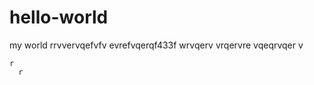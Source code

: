 # hello-world
my world
rrvvervqefvfv
evrefvqerqf433f
wrvqerv
  vrqervre
  vqeqrvqer
  v 
  
    r
      r
